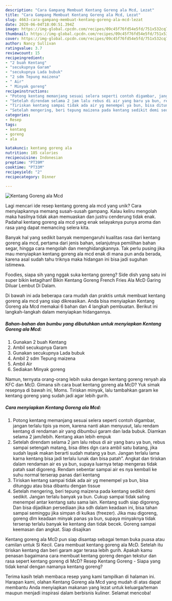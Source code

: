 ```yaml
---
description: "Cara Gampang Membuat Kentang Goreng ala Mcd, Lezat"
title: "Cara Gampang Membuat Kentang Goreng ala Mcd, Lezat"
slug: 4663-cara-gampang-membuat-kentang-goreng-ala-mcd-lezat
date: 2020-06-04T18:00:51.394Z
image: https://img-global.cpcdn.com/recipes/09c45f76fd54e5fd/751x532cq70/kentang-goreng-ala-mcd-foto-resep-utama.jpg
thumbnail: https://img-global.cpcdn.com/recipes/09c45f76fd54e5fd/751x532cq70/kentang-goreng-ala-mcd-foto-resep-utama.jpg
cover: https://img-global.cpcdn.com/recipes/09c45f76fd54e5fd/751x532cq70/kentang-goreng-ala-mcd-foto-resep-utama.jpg
author: Nancy Sullivan
ratingvalue: 3.7
reviewcount: 15
recipeingredient:
- "2 buah Kentang"
- "secukupnya Garam"
- "secukupnya Lada bubuk"
- "2 sdm Tepung maizena"
- " Air"
- " Minyak goreng"
recipeinstructions:
- "Potong kentang memanjang sesuai selera seperti contoh digambar, jangan terlalu tipis ya mom, karena nanti akan menyusut, lalu rendam kentang di rendaman air yang dibumbui garam dan lada bubuk. Diamkan selama 2 jam/lebih. Kentang akan lebih empuk"
- "Setelah direndam selama 2 jam lalu rebus di air yang baru ya bun, rebus sampai setengah matang, bisa dites dgn cara ambil satu batang, jika sudah layak makan berarti sudah matang ya bun. Jangan terlalu lama karna kentang bisa jadi terlalu lunak dan bisa patah”. Angkat dan tiriskan dalam rendaman air es ya bun, supaya luarnya tetap mengeras tidak patah saat digoreng. Rendam sebentar sampai air es nya kembali ke suhu normal terserap panas dari kentang"
- "Tiriskan kentang sampai tidak ada air yg menempel ya bun, bisa ditunggu atau bisa dibantu dengan tissue"
- "Setelah mengering, beri tepung maizena pada kentang sedikit demi sedikit. Jangan terlalu banyak ya bun. Cukup sampai tidak saling menempel antar kentang satu sama lain. Kentang sudh siap digoreng. Dan bisa dijadikan persediaan jika sdh dalam keadaan ini, bisa tahan sampai seminggu jika simpan di kulkas (freezer). Jika mau digoreng, goreng dlm keadaan minyak panas ya bun, supaya minyaknya tidak terserap terlalu banyak ke kentang dan tidak becek. Goreng sampai keemasan dan angkat. Siap disajikan"
categories:
- Resep
tags:
- kentang
- goreng
- ala

katakunci: kentang goreng ala 
nutrition: 185 calories
recipecuisine: Indonesian
preptime: "PT39M"
cooktime: "PT33M"
recipeyield: "2"
recipecategory: Dinner

---
```



![Kentang Goreng ala Mcd](https://img-global.cpcdn.com/recipes/09c45f76fd54e5fd/751x532cq70/kentang-goreng-ala-mcd-foto-resep-utama.jpg)

Lagi mencari ide resep kentang goreng ala mcd yang unik? Cara menyiapkannya memang susah-susah gampang. Kalau keliru mengolah maka hasilnya tidak akan memuaskan dan justru cenderung tidak enak. Padahal kentang goreng ala mcd yang enak selayaknya punya aroma dan rasa yang dapat memancing selera kita.

Banyak hal yang sedikit banyak mempengaruhi kualitas rasa dari kentang goreng ala mcd, pertama dari jenis bahan, selanjutnya pemilihan bahan segar, hingga cara mengolah dan menghidangkannya. Tak perlu pusing jika mau menyiapkan kentang goreng ala mcd enak di mana pun anda berada, karena asal sudah tahu triknya maka hidangan ini bisa jadi suguhan istimewa.

Foodies, siapa sih yang nggak suka kentang goreng? Side dish yang satu ini super bikin ketagihan! Bikin Kentang Goreng French Fries Ala McD Garing Diluar Lembut Di Dalam.


Di bawah ini ada beberapa cara mudah dan praktis untuk membuat kentang goreng ala mcd yang siap dikreasikan. Anda bisa menyiapkan Kentang Goreng ala Mcd memakai 6 bahan dan 4 langkah pembuatan. Berikut ini langkah-langkah dalam menyiapkan hidangannya.

<!--inarticleads1-->

##### Bahan-bahan dan bumbu yang dibutuhkan untuk menyiapkan Kentang Goreng ala Mcd:

1. Gunakan 2 buah Kentang
1. Ambil secukupnya Garam
1. Gunakan secukupnya Lada bubuk
1. Ambil 2 sdm Tepung maizena
1. Ambil  Air
1. Sediakan  Minyak goreng


Namun, ternyata orang-orang lebih suka dengan kentang goreng renyah ala KFC dan McD. Gimana sih cara buat kentang goreng ala McD? Yuk simak resepnya di bawah ini, Moms. Tiriskan minyak, lalu tambahkan garam ke kentang goreng yang sudah jadi agar lebih gurih. 

<!--inarticleads2-->

##### Cara menyiapkan Kentang Goreng ala Mcd:

1. Potong kentang memanjang sesuai selera seperti contoh digambar, jangan terlalu tipis ya mom, karena nanti akan menyusut, lalu rendam kentang di rendaman air yang dibumbui garam dan lada bubuk. Diamkan selama 2 jam/lebih. Kentang akan lebih empuk
1. Setelah direndam selama 2 jam lalu rebus di air yang baru ya bun, rebus sampai setengah matang, bisa dites dgn cara ambil satu batang, jika sudah layak makan berarti sudah matang ya bun. Jangan terlalu lama karna kentang bisa jadi terlalu lunak dan bisa patah”. Angkat dan tiriskan dalam rendaman air es ya bun, supaya luarnya tetap mengeras tidak patah saat digoreng. Rendam sebentar sampai air es nya kembali ke suhu normal terserap panas dari kentang
1. Tiriskan kentang sampai tidak ada air yg menempel ya bun, bisa ditunggu atau bisa dibantu dengan tissue
1. Setelah mengering, beri tepung maizena pada kentang sedikit demi sedikit. Jangan terlalu banyak ya bun. Cukup sampai tidak saling menempel antar kentang satu sama lain. Kentang sudh siap digoreng. Dan bisa dijadikan persediaan jika sdh dalam keadaan ini, bisa tahan sampai seminggu jika simpan di kulkas (freezer). Jika mau digoreng, goreng dlm keadaan minyak panas ya bun, supaya minyaknya tidak terserap terlalu banyak ke kentang dan tidak becek. Goreng sampai keemasan dan angkat. Siap disajikan


Kentang goreng ala McD pun siap disantap sebagai teman buka puasa atau camilan untuk Si Kecil. Cara membuat kentang goreng ala McD. Setelah itu tiriskan kentang dan beri garam agar terasa lebih gurih. Apakah kamu penasan bagaimana cara membuat kentang goreng dengan tekstur dan rasa sepert kentang goreng di McD? Resep Kentang Goreng - Siapa yang tidak kenal dengan namanya kentang goreng? 

Terima kasih telah membaca resep yang kami tampilkan di halaman ini. Harapan kami, olahan Kentang Goreng ala Mcd yang mudah di atas dapat membantu Anda menyiapkan makanan yang lezat untuk keluarga/teman maupun menjadi inspirasi dalam berbisnis kuliner. Selamat mencoba!
